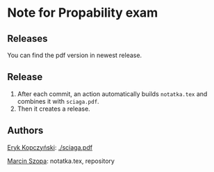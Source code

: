 # Note for Propability exam

## Releases

You can find the pdf version in newest release.

## Release

1. After each commit, an action automatically builds `notatka.tex` and combines it with `sciaga.pdf`.
2. Then it creates a release.

## Authors

[Eryk Kopczyński](https://www.mimuw.edu.pl/~erykk/xe-rp.php): [./sciaga.pdf](./sciaga.pdf)

[Marcin Szopa](https://github.com/MrD4rkne): notatka.tex, repository
